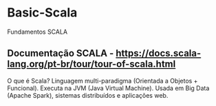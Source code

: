 # Basic-Scala
Fundamentos SCALA

## Documentação SCALA - https://docs.scala-lang.org/pt-br/tour/tour-of-scala.html

O que é Scala?
Linguagem multi-paradigma (Orientada a Objetos + Funcional).
Executa na JVM (Java Virtual Machine).
Usada em Big Data (Apache Spark), sistemas distribuídos e aplicações web.


